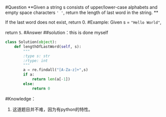 #Question
**Given a string s consists of upper/lower-case alphabets and empty space characters `' '`, return the length of last word in the string.
**

If the last word does not exist, return 0.
#Example:
Given s = `"Hello World"`,

return `5`. 
#Answer
##solution：this is done myself
```python
class Solution(object):
    def lengthOfLastWord(self, s):
        """
        :type s: str
        :rtype: int
        """
        a = re.findall("[A-Za-z]+",s)
        if a:
            return len(a[-1])
        else:
            return 0
```
#Knowledge：
1. 这道题目并不难，因为有python的特性。